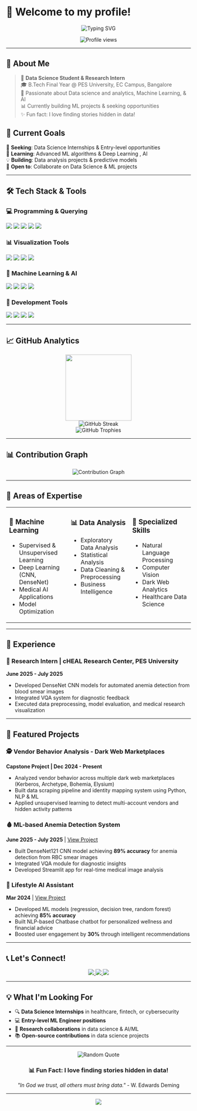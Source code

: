 # 👋 Welcome to my profile!

<div align="center">
  <img src="https://readme-typing-svg.herokuapp.com?font=Fira+Code&size=28&duration=3000&pause=1000&color=FF6B9D&center=true&vCenter=true&width=600&lines=Hi%2C+I'm+PT+Bindushree!;Data+Science+Enthusiast;Machine+Learning+Explorer;Telling+stories+with+data" alt="Typing SVG" />
</div>

<p align="center">
  <img src="https://komarev.com/ghpvc/?username=bindupes&label=Profile%20views&color=FF6B9D&style=flat" alt="Profile views" />
</p>

---

## 🎨 About Me

> 💫 **Data Science Student & Research Intern**  
> 🎓 B.Tech Final Year @ PES University, EC Campus, Bangalore  
> 🔬 Passionate about Data science and analytics, Machine Learning, & AI  
> 📊 Currently building ML projects & seeking opportunities  
> ✨ Fun fact: I love finding stories hidden in data!

## 🚀 Current Goals

🎯 **Seeking**: Data Science Internships & Entry-level opportunities  
🌱 **Learning**: Advanced ML algorithms & Deep Learning , AI  
💡 **Building**: Data analysis projects & predictive models  
🤝 **Open to**: Collaborate on Data Science & ML projects  

---

## 🛠️ Tech Stack & Tools

### 💻 Programming & Querying
<p align="left">
  <img src="https://img.shields.io/badge/Python-3776AB?style=for-the-badge&logo=python&logoColor=white"/>
  <img src="https://img.shields.io/badge/MySQL-4479A1?style=for-the-badge&logo=mysql&logoColor=white"/>
  <img src="https://img.shields.io/badge/Pandas-150458?style=for-the-badge&logo=pandas&logoColor=white"/>
  <img src="https://img.shields.io/badge/NumPy-013243?style=for-the-badge&logo=numpy&logoColor=white"/>
  <img src="https://img.shields.io/badge/Excel-217346?style=for-the-badge&logo=microsoft-excel&logoColor=white"/>
</p>

### 📊 Visualization Tools
<p align="left">
  <img src="https://img.shields.io/badge/Tableau-E97627?style=for-the-badge&logo=tableau&logoColor=white"/>
  <img src="https://img.shields.io/badge/Power%20BI-F2C811?style=for-the-badge&logo=powerbi&logoColor=black"/>
  <img src="https://img.shields.io/badge/Matplotlib-11557c?style=for-the-badge&logo=python&logoColor=white"/>
  <img src="https://img.shields.io/badge/Seaborn-388E3C?style=for-the-badge&logo=python&logoColor=white"/>
</p>

### 🤖 Machine Learning & AI
<p align="left">
  <img src="https://img.shields.io/badge/Scikit--learn-F7931E?style=for-the-badge&logo=scikit-learn&logoColor=white"/>
  <img src="https://img.shields.io/badge/TensorFlow-FF6F00?style=for-the-badge&logo=tensorflow&logoColor=white"/>
  <img src="https://img.shields.io/badge/PyTorch-EE4C2C?style=for-the-badge&logo=pytorch&logoColor=white"/>
  <img src="https://img.shields.io/badge/Streamlit-FF4B4B?style=for-the-badge&logo=streamlit&logoColor=white"/>
</p>

### 🧰 Development Tools
<p align="left">
  <img src="https://img.shields.io/badge/Jupyter-F37626?style=for-the-badge&logo=jupyter&logoColor=white"/>
  <img src="https://img.shields.io/badge/Git-F05032?style=for-the-badge&logo=git&logoColor=white"/>
  <img src="https://img.shields.io/badge/GitHub-181717?style=for-the-badge&logo=github&logoColor=white"/>
  <img src="https://img.shields.io/badge/VS%20Code-007ACC?style=for-the-badge&logo=visual-studio-code&logoColor=white"/>
</p>

---

## 📈 GitHub Analytics

<div align="center">
  <img height="180em" src="https://github-readme-stats.vercel.app/api/top-langs/?username=bindupes&layout=compact&langs_count=8&theme=tokyonight"/>
</div>

<div align="center">
  <img src="https://github-readme-streak-stats.herokuapp.com/?user=bindupes&theme=tokyonight" alt="GitHub Streak"/>
</div>

<div align="center">
  <img src="https://github-profile-trophy.vercel.app/?username=bindupes&theme=tokyonight&no-frame=true&row=1&column=7" alt="GitHub Trophies"/>
</div>

---

## 📊 Contribution Graph

<div align="center">
  <img src="https://github-readme-activity-graph.vercel.app/graph?username=bindupes&theme=tokyo-night&hide_border=true" alt="Contribution Graph"/>
</div>

---

## 🎯 Areas of Expertise

<table>
<tr>
<td valign="top" width="33%">

### 🤖 Machine Learning
- Supervised & Unsupervised Learning
- Deep Learning (CNN, DenseNet)
- Medical AI Applications
- Model Optimization

</td>
<td valign="top" width="33%">

### 📊 Data Analysis
- Exploratory Data Analysis
- Statistical Analysis
- Data Cleaning & Preprocessing
- Business Intelligence

</td>
<td valign="top" width="33%">

### 🧠 Specialized Skills
- Natural Language Processing
- Computer Vision
- Dark Web Analytics
- Healthcare Data Science

</td>
</tr>
</table>

---

## 💼 Experience

### 🔬 Research Intern | cHEAL Research Center, PES University
**June 2025 - July 2025**
- Developed DenseNet CNN models for automated anemia detection from blood smear images
- Integrated VQA system for diagnostic feedback
- Executed data preprocessing, model evaluation, and medical research visualization

---

## 🚀 Featured Projects

### 🕵️ Vendor Behavior Analysis - Dark Web Marketplaces
**Capstone Project | Dec 2024 - Present**
- Analyzed vendor behavior across multiple dark web marketplaces (Kerberos, Archetype, Bohemia, Elysium)
- Built data scraping pipeline and identity mapping system using Python, NLP & ML
- Applied unsupervised learning to detect multi-account vendors and hidden activity patterns

### 🩸 ML-based Anemia Detection System
**June 2025 - July 2025** | [View Project](https://github.com/bindupes/cHEAL.git)
- Built DenseNet121 CNN model achieving **89% accuracy** for anemia detection from RBC smear images
- Integrated VQA module for diagnostic insights
- Developed Streamlit app for real-time medical image analysis

### 🤖 Lifestyle AI Assistant
**Mar 2024** | [View Project](https://github.com/bindupes/Lifestyle-AI-assistant)
- Developed ML models (regression, decision tree, random forest) achieving **85% accuracy**
- Built NLP-based Chatbase chatbot for personalized wellness and financial advice
- Boosted user engagement by **30%** through intelligent recommendations

---

## 📞 Let's Connect!

<p align="center">
  <a href="https://www.linkedin.com/in/pt-bindu-shree" target="_blank">
    <img src="https://img.shields.io/badge/LinkedIn-0077B5?style=for-the-badge&logo=linkedin&logoColor=white"/>
  </a>
  <a href="mailto:17bindu2004@gmail.com">
    <img src="https://img.shields.io/badge/Gmail-D14836?style=for-the-badge&logo=gmail&logoColor=white"/>
  </a>
  <a href="https://www.kaggle.com/bindusds" target="_blank">
    <img src="https://img.shields.io/badge/Kaggle-20BEFF?style=for-the-badge&logo=kaggle&logoColor=white"/>
  </a>
</p>

---

## 💡 What I'm Looking For

- 🔍 **Data Science Internships** in healthcare, fintech, or cybersecurity
- 💻 **Entry-level ML Engineer positions**
- 🤝 **Research collaborations** in data science & AI/ML
- 📚 **Open-source contributions** in data science projects

---

<div align="center">
  <img src="https://quotes-github-readme.vercel.app/api?type=horizontal&theme=radical" alt="Random Quote"/>
</div>

<div align="center">
  
### 📊 Fun Fact: I love finding stories hidden in data!

*"In God we trust, all others must bring data."* - W. Edwards Deming

</div>

---

<p align="center">
  <img src="https://capsule-render.vercel.app/api?type=waving&color=gradient&customColorList=6,11,20&height=100&section=footer&text=Thanks%20for%20visiting!&fontSize=16&fontColor=fff&animation=twinkling"/>
</p>
